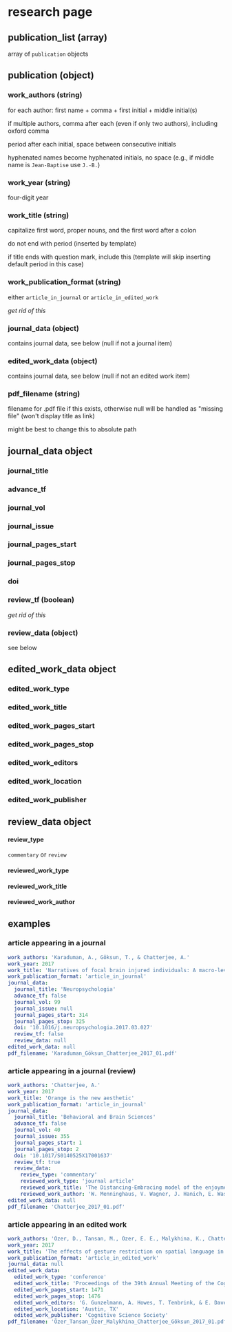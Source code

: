 # research page

## publication_list (array)

array of `publication` objects

## publication (object)

### work_authors (string)

for each author: first name + comma + first initial + middle initial(s)

if multiple authors, comma after each (even if only two authors), including oxford comma

period after each initial, space between consecutive initials

hyphenated names become hyphenated initials, no space (e.g., if middle name is `Jean-Baptise` use `J.-B.`)

### work_year (string)

four-digit year

### work_title (string)

capitalize first word, proper nouns, and the first word after a colon

do not end with period (inserted by template)

if title ends with question mark, include this (template will skip inserting default period in this case)

### work_publication_format (string)

either `article_in_journal` or `article_in_edited_work`

*get rid of this*

### journal_data (object)

contains journal data, see below (null if not a journal item)

### edited_work_data (object)

contains journal data, see below (null if not an edited work item)

### pdf_filename (string)

filename for .pdf file if this exists, otherwise null will be handled as "missing file" (won't display title as link)

might be best to change this to absolute path

## journal_data object

### journal_title

### advance_tf

### journal_vol

### journal_issue

### journal_pages_start

### journal_pages_stop

### doi

### review_tf (boolean)

*get rid of this*

### review_data (object)

see below

## edited_work_data object

### edited_work_type

### edited_work_title

### edited_work_pages_start

### edited_work_pages_stop

### edited_work_editors

### edited_work_location

### edited_work_publisher

## review_data object

#### review_type

`commentary` or `review`

#### reviewed_work_type

#### reviewed_work_title

#### reviewed_work_author

## examples

### article appearing in a journal

```yml
work_authors: 'Karaduman, A., Göksun, T., & Chatterjee, A.'
work_year: 2017
work_title: 'Narratives of focal brain injured individuals: A macro-level analysis'
work_publication_format: 'article_in_journal'
journal_data:
  journal_title: 'Neuropsychologia'
  advance_tf: false
  journal_vol: 99
  journal_issue: null
  journal_pages_start: 314
  journal_pages_stop: 325
  doi: '10.1016/j.neuropsychologia.2017.03.027'
  review_tf: false
  review_data: null
edited_work_data: null
pdf_filename: 'Karaduman_Göksun_Chatterjee_2017_01.pdf'
```

### article appearing in a journal (review)

```yml
work_authors: 'Chatterjee, A.'
work_year: 2017
work_title: 'Orange is the new aesthetic'
work_publication_format: 'article_in_journal'
journal_data:
  journal_title: 'Behavioral and Brain Sciences'
  advance_tf: false
  journal_vol: 40
  journal_issue: 355
  journal_pages_start: 1
  journal_pages_stop: 2
  doi: '10.1017/S0140525X17001637'
  review_tf: true
  review_data:
    review_type: 'commentary'
    reviewed_work_type: 'journal article'
    reviewed_work_title: 'The Distancing-Embracing model of the enjoyment of negative emotions in art reception'
    reviewed_work_author: 'W. Menninghaus, V. Wagner, J. Hanich, E. Wassiliwizky, T. Jacobsen, & S. Koelsch'
edited_work_data: null
pdf_filename: 'Chatterjee_2017_01.pdf'
```

### article appearing in an edited work

```yml
work_authors: 'Özer, D., Tansan, M., Özer, E. E., Malykhina, K., Chatterjee, A., & Göksun, T.'
work_year: 2017
work_title: 'The effects of gesture restriction on spatial language in young and elderly adults'
work_publication_format: 'article_in_edited_work'
journal_data: null
edited_work_data:
  edited_work_type: 'conference'
  edited_work_title: 'Proceedings of the 39th Annual Meeting of the Cognitive Science Society'
  edited_work_pages_start: 1471
  edited_work_pages_stop: 1476
  edited_work_editors: 'G. Gunzelmann, A. Howes, T. Tenbrink, & E. Davelaar (Eds.)'
  edited_work_location: 'Austin, TX'
  edited_work_publisher: 'Cognitive Science Society'
pdf_filename: 'Özer_Tansan_Özer_Malykhina_Chatterjee_Göksun_2017_01.pdf'
```
